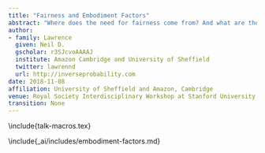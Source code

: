 ```yaml
---
title: "Fairness and Embodiment Factors"
abstract: "Where does the need for fairness come from? And what are the pitfalls in achieving fairness. In this short discussion trigger we argue that they arise from fundamental limitations to how our intelligence can be communicated, but that the need for individual authorship is in tension with a shared need for cultural understanding."
author:
- family: Lawrence
  given: Neil D.
  gscholar: r3SJcvoAAAAJ
  institute: Amazon Cambridge and University of Sheffield
  twitter: lawrennd
  url: http://inverseprobability.com
date: 2018-11-08
affiliation: University of Sheffield and Amazon, Cambridge
venue: Royal Society Interdisciplinary Workshop at Stanford University
transition: None
---
```


\include{talk-macros.tex}


\include{_ai/includes/embodiment-factors.md}

